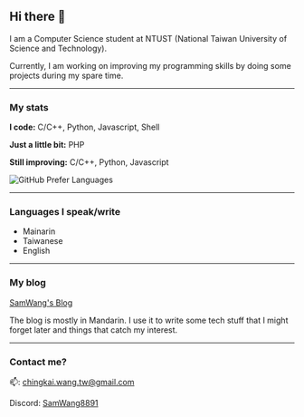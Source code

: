 ## Hi there 🤖

I am a Computer Science student at NTUST (National Taiwan University of Science and Technology). 

Currently, I am working on improving my programming skills by doing some projects during my spare time.

---

### My stats

**I code:** C/C++, Python, Javascript, Shell

**Just a little bit:** PHP

**Still improving:** C/C++, Python, Javascript

![GitHub Prefer Languages](https://github-readme-stats.vercel.app/api/top-langs/?username=SamWang8891&layout=compact&theme=react&border_radius=10&custom_title=My%20Preferred%20Languages)


---

### Languages I speak/write

- Mainarin
- Taiwanese
- English

---

### My blog

[SamWang's Blog](https://blog.smashit.tw)


The blog is mostly in Mandarin. I use it to write some tech stuff that I might forget later and things that catch my interest.

---

### Contact me?

📫: chingkai.wang.tw@gmail.com

Discord: [SamWang8891](https://discordapp.com/users/519528961491992582)
